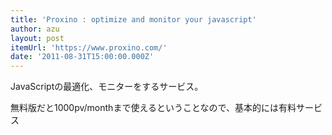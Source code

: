 ```yaml
---
title: 'Proxino : optimize and monitor your javascript'
author: azu
layout: post
itemUrl: 'https://www.proxino.com/'
date: '2011-08-31T15:00:00.000Z'
---
```

JavaScriptの最適化、モニターをするサービス。

無料版だと1000pv/monthまで使えるということなので、基本的には有料サービス
